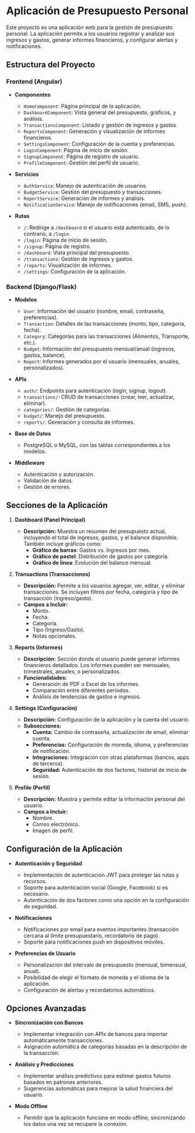 # Aplicación de Presupuesto Personal

Este proyecto es una aplicación web para la gestión de presupuesto personal. La aplicación permite a los usuarios registrar y analizar sus ingresos y gastos, generar informes financieros, y configurar alertas y notificaciones.

## Estructura del Proyecto

### Frontend (Angular)

- **Componentes**
  - `HomeComponent`: Página principal de la aplicación.
  - `DashboardComponent`: Vista general del presupuesto, gráficos, y análisis.
  - `TransactionsComponent`: Listado y gestión de ingresos y gastos.
  - `ReportsComponent`: Generación y visualización de informes financieros.
  - `SettingsComponent`: Configuración de la cuenta y preferencias.
  - `LoginComponent`: Página de inicio de sesión.
  - `SignupComponent`: Página de registro de usuario.
  - `ProfileComponent`: Gestión del perfil de usuario.

- **Servicios**
  - `AuthService`: Manejo de autenticación de usuarios.
  - `BudgetService`: Gestión del presupuesto y transacciones.
  - `ReportService`: Generación de informes y análisis.
  - `NotificationService`: Manejo de notificaciones (email, SMS, push).

- **Rutas**
  - `/`: Redirige a `/dashboard` si el usuario está autenticado, de lo contrario, a `/login`.
  - `/login`: Página de inicio de sesión.
  - `/signup`: Página de registro.
  - `/dashboard`: Vista principal del presupuesto.
  - `/transactions`: Gestión de ingresos y gastos.
  - `/reports`: Visualización de informes.
  - `/settings`: Configuración de la aplicación.

### Backend (Django/Flask)

- **Modelos**
  - `User`: Información del usuario (nombre, email, contraseña, preferencias).
  - `Transaction`: Detalles de las transacciones (monto, tipo, categoría, fecha).
  - `Category`: Categorías para las transacciones (Alimentos, Transporte, etc.).
  - `Budget`: Información del presupuesto mensual/anual (ingresos, gastos, balance).
  - `Report`: Informes generados por el usuario (mensuales, anuales, personalizados).

- **APIs**
  - `auth/`: Endpoints para autenticación (login, signup, logout).
  - `transactions/`: CRUD de transacciones (crear, leer, actualizar, eliminar).
  - `categories/`: Gestión de categorías.
  - `budget/`: Manejo del presupuesto.
  - `reports/`: Generación y consulta de informes.

- **Base de Datos**
  - PostgreSQL o MySQL, con las tablas correspondientes a los modelos.

- **Middleware**
  - Autenticación y autorización.
  - Validación de datos.
  - Gestión de errores.

## Secciones de la Aplicación

1. **Dashboard (Panel Principal)**
   - **Descripción:** Muestra un resumen del presupuesto actual, incluyendo el total de ingresos, gastos, y el balance disponible. También incluye gráficos como:
     - **Gráfico de barras**: Gastos vs. Ingresos por mes.
     - **Gráfico de pastel**: Distribución de gastos por categoría.
     - **Gráfico de línea**: Evolución del balance mensual.

2. **Transactions (Transacciones)**
   - **Descripción:** Permite a los usuarios agregar, ver, editar, y eliminar transacciones. Se incluyen filtros por fecha, categoría y tipo de transacción (ingreso/gasto).
   - **Campos a Incluir:**
     - Monto.
     - Fecha.
     - Categoría.
     - Tipo (Ingreso/Gasto).
     - Notas opcionales.

3. **Reports (Informes)**
   - **Descripción:** Sección donde el usuario puede generar informes financieros detallados. Los informes pueden ser mensuales, trimestrales, anuales, o personalizados.
   - **Funcionalidades:**
     - Generación de PDF o Excel de los informes.
     - Comparación entre diferentes periodos.
     - Análisis de tendencias de gastos e ingresos.

4. **Settings (Configuración)**
   - **Descripción:** Configuración de la aplicación y la cuenta del usuario.
   - **Subsecciones:**
     - **Cuenta:** Cambio de contraseña, actualización de email, eliminar cuenta.
     - **Preferencias:** Configuración de moneda, idioma, y preferencias de notificación.
     - **Integraciones:** Integración con otras plataformas (bancos, apps de terceros).
     - **Seguridad:** Autenticación de dos factores, historial de inicio de sesión.

5. **Profile (Perfil)**
   - **Descripción:** Muestra y permite editar la información personal del usuario.
   - **Campos a Incluir:**
     - Nombre.
     - Correo electrónico.
     - Imagen de perfil.

## Configuración de la Aplicación

- **Autenticación y Seguridad**
  - Implementación de autenticación JWT para proteger las rutas y recursos.
  - Soporte para autenticación social (Google, Facebook) si es necesario.
  - Autenticación de dos factores como una opción en la configuración de seguridad.

- **Notificaciones**
  - Notificaciones por email para eventos importantes (transacción cercana al límite presupuestario, recordatorio de pago).
  - Soporte para notificaciones push en dispositivos móviles.

- **Preferencias de Usuario**
  - Personalización del intervalo de presupuesto (mensual, bimensual, anual).
  - Posibilidad de elegir el formato de moneda y el idioma de la aplicación.
  - Configuración de alertas y recordatorios automáticos.

## Opciones Avanzadas

- **Sincronización con Bancos**
  - Implementar integración con APIs de bancos para importar automáticamente transacciones.
  - Asignación automática de categorías basadas en la descripción de la transacción.

- **Análisis y Predicciones**
  - Implementar análisis predictivos para estimar gastos futuros basados en patrones anteriores.
  - Sugerencias automáticas para mejorar la salud financiera del usuario.

- **Modo Offline**
  - Permitir que la aplicación funcione en modo offline, sincronizando los datos una vez se recupere la conexión.
